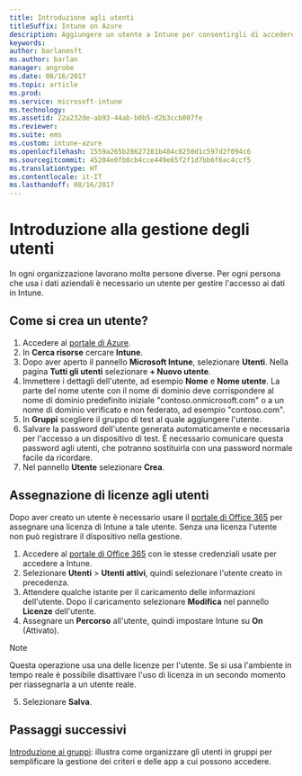 ```yaml
---
title: Introduzione agli utenti
titleSuffix: Intune on Azure
description: Aggiungere un utente a Intune per consentirgli di accedere alle risorse aziendali dai dispositivi mobili.
keywords: 
author: barlanmsft
ms.author: barlan
manager: angrobe
ms.date: 08/16/2017
ms.topic: article
ms.prod: 
ms.service: microsoft-intune
ms.technology: 
ms.assetid: 22a232de-ab93-44ab-b0b5-d2b3ccb007fe
ms.reviewer: 
ms.suite: ems
ms.custom: intune-azure
ms.openlocfilehash: 1559a265b28627281b484c8250d1c597d2f094c6
ms.sourcegitcommit: 45204e0fb8cb4cce449e65f2f1d7bb6f6ac4ccf5
ms.translationtype: HT
ms.contentlocale: it-IT
ms.lasthandoff: 08/16/2017
---
```

# <a name="get-started-with-managing-users"></a>Introduzione alla gestione degli utenti

In ogni organizzazione lavorano molte persone diverse. Per ogni persona che usa i dati aziendali è necessario un utente per gestire l'accesso ai dati in Intune. 

## <a name="how-do-i-create-a-user"></a>Come si crea un utente?

1. Accedere al [portale di Azure](https://portal.azure.com).
2. In **Cerca risorse** cercare **Intune**.
3. Dopo aver aperto il pannello **Microsoft Intune**, selezionare **Utenti**. Nella pagina **Tutti gli utenti** selezionare **+ Nuovo utente**.
4. Immettere i dettagli dell'utente, ad esempio **Nome** e **Nome utente**. La parte del nome utente con il nome di dominio deve corrispondere al nome di dominio predefinito iniziale "contoso.onmicrosoft.com" o a un nome di dominio verificato e non federato, ad esempio "contoso.com".
5. In **Gruppi** scegliere il gruppo di test al quale aggiungere l'utente.
6. Salvare la password dell'utente generata automaticamente e necessaria per l'accesso a un dispositivo di test. È necessario comunicare questa password agli utenti, che potranno sostituirla con una password normale facile da ricordare.
7. Nel pannello **Utente** selezionare **Crea**.

## <a name="assigning-licenses-to-users"></a>Assegnazione di licenze agli utenti

Dopo aver creato un utente è necessario usare il [portale di Office 365](http://go.microsoft.com/fwlink/p/?LinkId=698854) per assegnare una licenza di Intune a tale utente. Senza una licenza l'utente non può registrare il dispositivo nella gestione.

1. Accedere al [portale di Office 365](http://go.microsoft.com/fwlink/p/?LinkId=698854) con le stesse credenziali usate per accedere a Intune.
2. Selezionare **Utenti** > **Utenti attivi**, quindi selezionare l'utente creato in precedenza.
3. Attendere qualche istante per il caricamento delle informazioni dell'utente. Dopo il caricamento selezionare **Modifica** nel pannello **Licenze** dell'utente.
4. Assegnare un **Percorso** all'utente, quindi impostare Intune su **On** (Attivato).

 > [!NOTE]
 > Questa operazione usa una delle licenze per l'utente. Se si usa l'ambiente in tempo reale è possibile disattivare l'uso di licenza in un secondo momento per riassegnarla a un utente reale.

5. Selezionare **Salva**.

## <a name="next-steps"></a>Passaggi successivi

[Introduzione ai gruppi](get-started-groups.md): illustra come organizzare gli utenti in gruppi per semplificare la gestione dei criteri e delle app a cui possono accedere.
